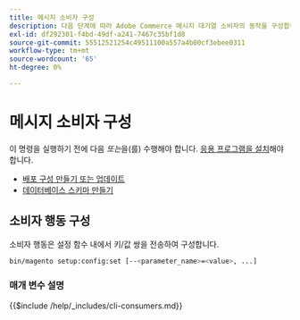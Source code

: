 ```yaml
---
title: 메시지 소비자 구성
description: 다음 단계에 따라 Adobe Commerce 메시지 대기열 소비자의 동작을 구성합니다.
exl-id: df292301-f4bd-49df-a241-7467c35bf1d8
source-git-commit: 55512521254c49511100a557a4b00cf3ebee0311
workflow-type: tm+mt
source-wordcount: '65'
ht-degree: 0%

---
```


# 메시지 소비자 구성

이 명령을 실행하기 전에 다음 *또는*&#x200B;을(를) 수행해야 합니다. [응용 프로그램을 설치](../advanced.md)해야 합니다.

* [배포 구성 만들기 또는 업데이트](deployment.md)
* [데이터베이스 스키마 만들기](database.md)

## 소비자 행동 구성

소비자 행동은 설정 함수 내에서 키/값 쌍을 전송하여 구성합니다.

```bash
bin/magento setup:config:set [--<parameter_name>=<value>, ...]
```

### 매개 변수 설명

{{$include /help/_includes/cli-consumers.md}}

<!-- Last updated from includes: 2022-09-12 09:38:25 -->
